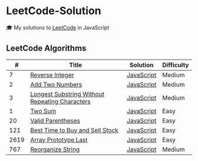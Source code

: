 # LeetCode-Solution

🎓 My solutions to [LeetCode](https://leetcode.com/problemset/all/) in JavaScript

## LeetCode Algorithms

| #    | Title                                                                                                                           | Solution                                                            | Difficulty |
| ---- | ------------------------------------------------------------------------------------------------------------------------------- | ------------------------------------------------------------------- | ---------- |
| 7    | [Reverse Integer](https://leetcode.com/problems/reverse-integer/)                                                               | [JavaScript](./7-reverse-integer.js)                                | Medium     |
| 2    | [Add Two Numbers](https://leetcode.com/problems/add-two-numbers/)                                                               | [JavaScript](./2-Add-Two-Numbers.js)                                | Medium     |
| 3    | [Longest Substring Without Repeating Characters](https://leetcode.com/problems/longest-substring-without-repeating-characters/) | [JavaScript](./3-longest-substring-without-repeating-characters.js) | Medium     |
| 1    | [Two Sum](https://leetcode.com/problems/two-sum/)                                                                               | [JavaScript](./1-two-sum.js)                                        | Easy       |
| 20   | [Valid Parentheses](https://leetcode.com/problems/valid-parentheses/)                                                           | [JavaScript](./20-valid-parentheses.js)                             | Easy       |
| 121  | [Best Time to Buy and Sell Stock](https://leetcode.com/problems/best-time-to-buy-and-sell-stock/)                               | [JavaScript](./121-best-time-to-buy-and-sell-stock.js)              | Easy       |
| 2619 | [Array Prototype Last](https://leetcode.com/problems/array-prototype-last/)                                                     | [JavaScript](./2619-array-prototype-last.js)                        | Easy       |
| 767  | [Reorganize String](https://leetcode.com/problems/reorganize-string/)                                                           | [JavaScript](./767-reorganize-string.js)                            | Medium     |

